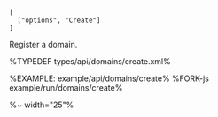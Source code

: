 ```### async create => RegistrationResult
[
  ["options", "Create"]
]
```

Register a domain.

%TYPEDEF types/api/domains/create.xml%

%EXAMPLE: example/api/domains/create%
%FORK-js example/run/domains/create%

%~ width="25"%